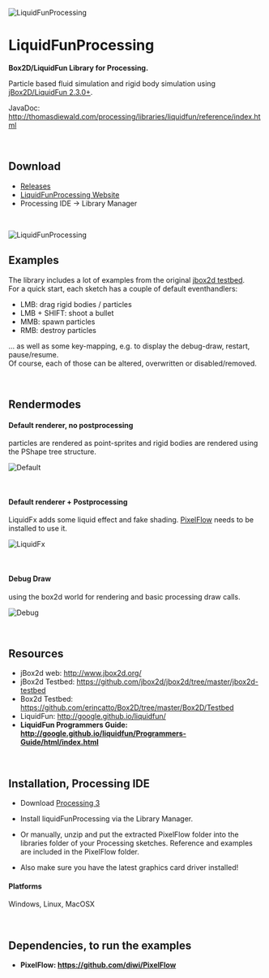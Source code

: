 ![LiquidFunProcessing](https://github.com/diwi/LiquidFunProcessing/blob/master/screenshots/examples/diewald_LiquidFunProcessing_Chains.jpg)


# LiquidFunProcessing
**Box2D/LiquidFun Library for Processing.**

Particle based fluid simulation and rigid body simulation using [jBox2D/LiquidFun 2.3.0+](https://github.com/jbox2d/jbox2d).


JavaDoc: http://thomasdiewald.com/processing/libraries/liquidfun/reference/index.html

<br>

## Download
+ [Releases](https://github.com/diwi/LiquidFunProcessing/releases)
+ [LiquidFunProcessing Website](http://thomasdiewald.com/processing/libraries/liquidfun)
+ Processing IDE -> Library Manager

<br>

![LiquidFunProcessing](https://github.com/diwi/LiquidFunProcessing/blob/master/screenshots/examples/diewald_LiquidFunProcessing_Examples2.jpg)

## Examples
The library includes a lot of examples from the original [jbox2d testbed](https://github.com/jbox2d/jbox2d/tree/master/jbox2d-testbed/src/main/java/org/jbox2d/testbed/tests).<br>
For a quick start, each sketch has a couple of default eventhandlers:

- LMB: drag rigid bodies / particles
- LMB + SHIFT: shoot a bullet
- MMB: spawn particles
- RMB: destroy particles

... as well as some key-mapping, e.g. to display the debug-draw, restart, pause/resume.<br>
Of course, each of those can be altered, overwritten or disabled/removed.

<br>


## Rendermodes

#### Default renderer, no postprocessing 

particles are rendered as point-sprites and rigid bodies are rendered using the PShape tree structure.

![Default](https://github.com/diwi/LiquidFunProcessing/blob/master/screenshots/rendermodes/diewald_LiquidFunProcessing_RenderRaw.jpg)

<br>

#### Default renderer + Postprocessing 

LiquidFx adds some liquid effect and fake shading. [PixelFlow](https://github.com/diwi/PixelFlow) needs to be installed to use it.

![LiquidFx](https://github.com/diwi/LiquidFunProcessing/blob/master/screenshots/rendermodes/diewald_LiquidFunProcessing_RenderLiquidFx.jpg)

<br>

#### Debug Draw 

using the box2d world for rendering and basic processing draw calls.

![Debug](https://github.com/diwi/LiquidFunProcessing/blob/master/screenshots/rendermodes/diewald_LiquidFunProcessing_RenderDebug.jpg)

<br>

## Resources

- jBox2d web: http://www.jbox2d.org/
- jBox2d Testbed: https://github.com/jbox2d/jbox2d/tree/master/jbox2d-testbed
- Box2d Testbed: https://github.com/erincatto/Box2D/tree/master/Box2D/Testbed
- LiquidFun: http://google.github.io/liquidfun/
- **LiquidFun Programmers Guide: http://google.github.io/liquidfun/Programmers-Guide/html/index.html**

<br>

## Installation, Processing IDE

- Download [Processing 3](https://processing.org/download/?processing)
- Install liquidFunProcessing via the Library Manager.
- Or manually, unzip and put the extracted PixelFlow folder into the libraries folder of your Processing sketches. Reference and examples are included in the PixelFlow folder. 

- Also make sure you have the latest graphics card driver installed!

#### Platforms
Windows, Linux, MacOSX


<br>

## Dependencies, to run the examples

 - **PixelFlow: https://github.com/diwi/PixelFlow**

